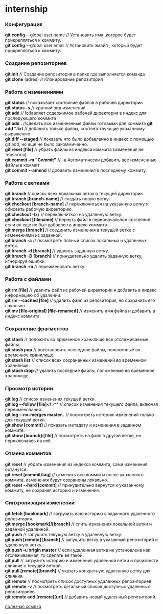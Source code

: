 # internship
### Конфигурация  
**git config** --global user.name  // Установить имя ,которое будет прикрепляться к коммиту.  
**git config** --global user.email // Установить эмайл , который будет прикрепляться к коммиту.  

### Создание репозиториев  
**git init** // Создание репозитория в папке где выполняется команда  
**git clone** (adres) // Клонирование репозитория  

### Работа с изменениями  
**git status** // показывает состояние файлов в рабочей директории  
**git status -s** // краткий вид изменений  
**git add** // lобавляет содержимое рабочей директории в индекс для последующего коммита  
**git add .** //сделать все изменненные файлы готовыми для коммита
**git add ".txt** // добавить только файлы, соответствующие указанному выражению  
**git diff --staged** // показать что было добавленно в индекс с помощью git add, но еще не было закоммиченно.  
**git reset [file]** // убрать файлы из индекса коммита (изменения не теряются).  
**git commit -m "Commit"** // -a  Автоматически добавить все измененные файлы в коммит  
**git commit --amend** // добавить изменения к последнему коммиту.  

### Работа с ветками  
**git branch** // список всех локальных веток в текущей директории.  
**git branch [branch-name]** // создать новую ветку.  
**git checkout [branch-name]** // переключиться на указанную ветку и обновить рабочую директорию.  
**git checkout -b <name> <remote>/<branch>** // переключиться на удаленную ветку.  
**git checkout [filename]** // вернуть файл в первоначальное состояние если он еще не был добавлен в индекс коммита.  
**git merge [branch]** // соединить изменения в текущей ветке с изменениями из заданной.  
**git branch -a** // посмотреть полный список локальных и удаленных веток.  
**git branch -d [branch]** // удалить заданную ветку.  
**git branch -D [branch]** // принудительно удалить заданную ветку, игнорируя ошибки.  
**git branch -m <oldname> <newname>** // переименовать ветку.  

### Работа с файлами      
**git rm [file]** // удалить файл из рабочей директории и добавить в индекс информацию об удалении.  
**git rm --cached [file]** // удалить файл из репозитория, но сохранить его локально.  
**git mv [file-original] [file-renamed]** // изменить имя файла и добавить в индекс коммита.  

### Сохранение фрагментов  
**git stash** //  положить во временное хранилище все отслеживаемые файлы.  
**git stash pop** // восстановить последние файлы, положенные во временное хранилище.  
**git stash list** // список всех сохраненных изменений во временном хранилище.  
**git stash drop** // удалить последние файлы, положенные во временное хранилище.  

### Просмотр истории  
**git log** // список изменения текущей ветки.  
**git log --follow [file]</**>** // список изменения текущего файла, включая переименования.  
**git log --no-merges master..** // посмотреть историю изменений только для текущей ветки.  
**git show [commit]** // показать метадату и изменения в заданном коммите.  
**git show [branch]:[file]** // посмотреть на файл в другой ветке, не переключаясь на неё.  

### Отмена коммитов  
**git reset** // убрать изменения из индекса коммита, сами изменения останутся.  
**git reset [commit/tag]** // отменить все коммиты после указанного коммита, изменения будут сохранены локально.  
**git reset --hard [commit]** // принудительно вернутся к указанному коммиту, не сохраняя историю и изменения.  

### Синхронизация изменений  
**git fetch [bookmark]** //  загрузить всю историю с заданного удаленного репозитория.  
**git merge [bookmark]/[branch]** // слить изменения локальной ветки и заданной удаленной.  
**git push** // запушить текущую ветку в удаленную ветку.  
**git push [remote] [branch]** // запушить ветку в указанный репозиторий и удаленную ветку.  
**git push -u origin master**  // если удаленная ветка не установлена как отслеживаемая, то сделать ее такой.  
**git pull** // загрузить историю и изменения удаленной ветки и произвести слияние с текущей веткой.  
**git pull [remote][branch]** // указать конкретную удаленную ветку для слияния.  
**git remote** // посмотреть список доступных удаленных репозиториев.  
**git remote -v** // посмотреть детальный список доступных удаленных репозиториев.  
**git remote add [remote][url]** // добавить новый удаленный репозиторий.  

[полезная ссылка](https://help.github.com/en/github/writing-on-github/basic-writing-and-formatting-syntax)
















































